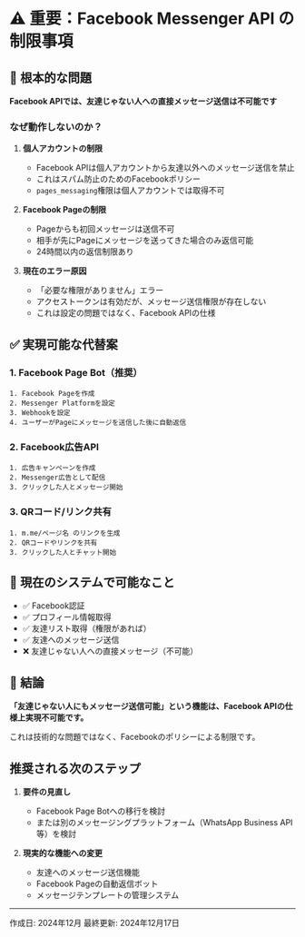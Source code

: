 # ⚠️ 重要：Facebook Messenger API の制限事項

## 🚨 根本的な問題

**Facebook APIでは、友達じゃない人への直接メッセージ送信は不可能です**

### なぜ動作しないのか？

1. **個人アカウントの制限**
   - Facebook APIは個人アカウントから友達以外へのメッセージ送信を禁止
   - これはスパム防止のためのFacebookポリシー
   - `pages_messaging`権限は個人アカウントでは取得不可

2. **Facebook Pageの制限**
   - Pageからも初回メッセージは送信不可
   - 相手が先にPageにメッセージを送ってきた場合のみ返信可能
   - 24時間以内の返信制限あり

3. **現在のエラー原因**
   - 「必要な権限がありません」エラー
   - アクセストークンは有効だが、メッセージ送信権限が存在しない
   - これは設定の問題ではなく、Facebook APIの仕様

## ✅ 実現可能な代替案

### 1. Facebook Page Bot（推奨）
```
1. Facebook Pageを作成
2. Messenger Platformを設定
3. Webhookを設定
4. ユーザーがPageにメッセージを送信した後に自動返信
```

### 2. Facebook広告API
```
1. 広告キャンペーンを作成
2. Messenger広告として配信
3. クリックした人とメッセージ開始
```

### 3. QRコード/リンク共有
```
1. m.me/ページ名 のリンクを生成
2. QRコードやリンクを共有
3. クリックした人とチャット開始
```

## 🔧 現在のシステムで可能なこと

- ✅ Facebook認証
- ✅ プロフィール情報取得
- ✅ 友達リスト取得（権限があれば）
- ✅ 友達へのメッセージ送信
- ❌ 友達じゃない人への直接メッセージ（不可能）

## 📝 結論

**「友達じゃない人にもメッセージ送信可能」という機能は、Facebook APIの仕様上実現不可能です。**

これは技術的な問題ではなく、Facebookのポリシーによる制限です。

## 推奨される次のステップ

1. **要件の見直し**
   - Facebook Page Botへの移行を検討
   - または別のメッセージングプラットフォーム（WhatsApp Business API等）を検討

2. **現実的な機能への変更**
   - 友達へのメッセージ送信機能
   - Facebook Pageの自動返信ボット
   - メッセージテンプレートの管理システム

---

作成日: 2024年12月
最終更新: 2024年12月17日